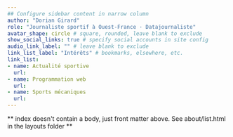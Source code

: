 ```yaml
---
## Configure sidebar content in narrow column
author: "Dorian Girard"
role: "Journaliste sportif à Ouest-France · Datajournaliste"
avatar_shape: circle # square, rounded, leave blank to exclude
show_social_links: true # specify social accounts in site config
audio_link_label: "" # leave blank to exclude
link_list_label: "Intérêts" # bookmarks, elsewhere, etc.
link_list:
- name: Actualité sportive
  url: 
- name: Programmation web
  url: 
- name: Sports mécaniques
  url: 
---
```


** index doesn't contain a body, just front matter above.
See about/list.html in the layouts folder **